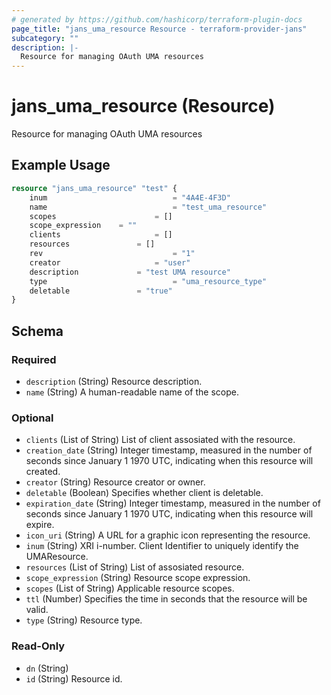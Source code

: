 ```yaml
---
# generated by https://github.com/hashicorp/terraform-plugin-docs
page_title: "jans_uma_resource Resource - terraform-provider-jans"
subcategory: ""
description: |-
  Resource for managing OAuth UMA resources
---
```


# jans_uma_resource (Resource)

Resource for managing OAuth UMA resources

## Example Usage

```terraform
resource "jans_uma_resource" "test" {
	inum 							= "4A4E-4F3D"
	name 							= "test_uma_resource"
	scopes 						= []
	scope_expression 	= ""
	clients 				 	= []
	resources 				= []
	rev 							= "1"
	creator 					= "user"
	description 			= "test UMA resource"
	type 							= "uma_resource_type"
	deletable 				= "true"
}
```

<!-- schema generated by tfplugindocs -->
## Schema

### Required

- `description` (String) Resource description.
- `name` (String) A human-readable name of the scope.

### Optional

- `clients` (List of String) List of client assosiated with the resource.
- `creation_date` (String) Integer timestamp, measured in the number of seconds since January 1 1970 UTC, indicating when this resource will created.
- `creator` (String) Resource creator or owner.
- `deletable` (Boolean) Specifies whether client is deletable.
- `expiration_date` (String) Integer timestamp, measured in the number of seconds since January 1 1970 UTC, indicating when this resource will expire.
- `icon_uri` (String) A URL for a graphic icon representing the resource.
- `inum` (String) XRI i-number. Client Identifier to uniquely identify the UMAResource.
- `resources` (List of String) List of assosiated resource.
- `scope_expression` (String) Resource scope expression.
- `scopes` (List of String) Applicable resource scopes.
- `ttl` (Number) Specifies the time in seconds that the resource will be valid.
- `type` (String) Resource type.

### Read-Only

- `dn` (String)
- `id` (String) Resource id.


